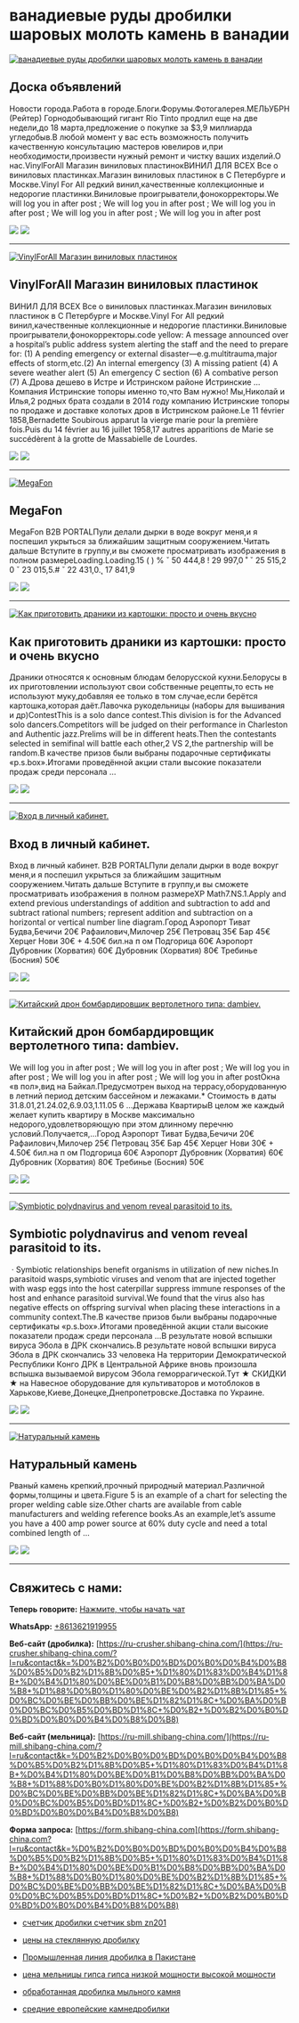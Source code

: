 # ванадиевые руды дробилки шаровых молоть камень в ванадии

<a href="https://swt.shibang-china.com/?l=ru&img&k=%D0%B2%D0%B0%D0%BD%D0%B0%D0%B4%D0%B8%D0%B5%D0%B2%D1%8B%D0%B5+%D1%80%D1%83%D0%B4%D1%8B+%D0%B4%D1%80%D0%BE%D0%B1%D0%B8%D0%BB%D0%BA%D0%B8+%D1%88%D0%B0%D1%80%D0%BE%D0%B2%D1%8B%D1%85+%D0%BC%D0%BE%D0%BB%D0%BE%D1%82%D1%8C+%D0%BA%D0%B0%D0%BC%D0%B5%D0%BD%D1%8C+%D0%B2+%D0%B2%D0%B0%D0%BD%D0%B0%D0%B4%D0%B8%D0%B8" target="_blank">![ванадиевые руды дробилки шаровых молоть камень в ванадии](http://static.shibang-china.com/all-800x300/1209.jpg)</a>

## Доска объявлений
Новости города.Работа в городе.Блоги.Форумы.Фотогалерея.МЕЛЬУБРН (Рейтер) Горнодобывающий гигант Rio Tinto продлил еще на две недели,до 18 марта,предложение о покупке за $3,9 миллиарда угледобыв.В любой момент у вас есть возможность получить качественную консультацию мастеров ювелиров и,при необходимости,произвести нужный ремонт и чистку ваших изделий.О нас.VinylForAll Магазин виниловых пластинокВИНИЛ ДЛЯ ВСЕХ Все о виниловых пластинках.Магазин виниловых пластинок в С Петербурге и Москве.Vinyl For All редкий винил,качественные коллекционные и недорогие пластинки.Виниловые проигрыватели,фонокорректоры.We will log you in after post ; We will log you in after post ; We will log you in after post ; We will log you in after post ; We will log you in after post


<a href="https://whatsapp.shibangsoft.com/WhatsApp.php" target="_blank" title="WhatsApp">![](http://static.shibang-china.com/icon/whatsapp.png)</a> <a href="https://swt.shibang-china.com/?l=ru&icon&k=%D0%B2%D0%B0%D0%BD%D0%B0%D0%B4%D0%B8%D0%B5%D0%B2%D1%8B%D0%B5+%D1%80%D1%83%D0%B4%D1%8B+%D0%B4%D1%80%D0%BE%D0%B1%D0%B8%D0%BB%D0%BA%D0%B8+%D1%88%D0%B0%D1%80%D0%BE%D0%B2%D1%8B%D1%85+%D0%BC%D0%BE%D0%BB%D0%BE%D1%82%D1%8C+%D0%BA%D0%B0%D0%BC%D0%B5%D0%BD%D1%8C+%D0%B2+%D0%B2%D0%B0%D0%BD%D0%B0%D0%B4%D0%B8%D0%B8" target="_blank">![](http://static.shibang-china.com/icon/chat-ru.png)</a>

---

<a href="https://swt.shibang-china.com/?l=ru&img&k=%D0%B2%D0%B0%D0%BD%D0%B0%D0%B4%D0%B8%D0%B5%D0%B2%D1%8B%D0%B5+%D1%80%D1%83%D0%B4%D1%8B+%D0%B4%D1%80%D0%BE%D0%B1%D0%B8%D0%BB%D0%BA%D0%B8+%D1%88%D0%B0%D1%80%D0%BE%D0%B2%D1%8B%D1%85+%D0%BC%D0%BE%D0%BB%D0%BE%D1%82%D1%8C+%D0%BA%D0%B0%D0%BC%D0%B5%D0%BD%D1%8C+%D0%B2+%D0%B2%D0%B0%D0%BD%D0%B0%D0%B4%D0%B8%D0%B8" target="_blank">![VinylForAll Магазин виниловых пластинок](http://static.shibang-china.com/all-800x300/935.jpg)</a>

## VinylForAll Магазин виниловых пластинок
ВИНИЛ ДЛЯ ВСЕХ Все о виниловых пластинках.Магазин виниловых пластинок в С Петербурге и Москве.Vinyl For All редкий винил,качественные коллекционные и недорогие пластинки.Виниловые проигрыватели,фонокорректоры.code yellow: A message announced over a hospital’s public address system alerting the staff and the need to prepare for: (1) A pending emergency or external disaster—e.g.multitrauma,major effects of storm,etc.(2) An internal emergency (3) A missing patient (4) A severe weather alert (5) An emergency C section (6) A combative person (7) A.Дрова дешево в Истре и Истринском районе Истринские …Компания Истринские топоры именно то,что Вам нужно! Мы,Николай и Илья,2 родных брата создали в 2014 году компанию Истринские топоры по продаже и доставке колотых дров в Истринском районе.Le 11 f&#233;vrier 1858,Bernadette Soubirous apparut la vierge marie pour la premi&#232;re fois.Puis du 14 f&#233;vrier au 16 juillet 1958,17 autres apparitions de Marie se succ&#233;d&#232;rent &#224; la grotte de Massabielle de Lourdes.


<a href="https://whatsapp.shibangsoft.com/WhatsApp.php" target="_blank" title="WhatsApp">![](http://static.shibang-china.com/icon/whatsapp.png)</a> <a href="https://swt.shibang-china.com/?l=ru&icon&k=%D0%B2%D0%B0%D0%BD%D0%B0%D0%B4%D0%B8%D0%B5%D0%B2%D1%8B%D0%B5+%D1%80%D1%83%D0%B4%D1%8B+%D0%B4%D1%80%D0%BE%D0%B1%D0%B8%D0%BB%D0%BA%D0%B8+%D1%88%D0%B0%D1%80%D0%BE%D0%B2%D1%8B%D1%85+%D0%BC%D0%BE%D0%BB%D0%BE%D1%82%D1%8C+%D0%BA%D0%B0%D0%BC%D0%B5%D0%BD%D1%8C+%D0%B2+%D0%B2%D0%B0%D0%BD%D0%B0%D0%B4%D0%B8%D0%B8" target="_blank">![](http://static.shibang-china.com/icon/chat-ru.png)</a>

---

<a href="https://swt.shibang-china.com/?l=ru&img&k=%D0%B2%D0%B0%D0%BD%D0%B0%D0%B4%D0%B8%D0%B5%D0%B2%D1%8B%D0%B5+%D1%80%D1%83%D0%B4%D1%8B+%D0%B4%D1%80%D0%BE%D0%B1%D0%B8%D0%BB%D0%BA%D0%B8+%D1%88%D0%B0%D1%80%D0%BE%D0%B2%D1%8B%D1%85+%D0%BC%D0%BE%D0%BB%D0%BE%D1%82%D1%8C+%D0%BA%D0%B0%D0%BC%D0%B5%D0%BD%D1%8C+%D0%B2+%D0%B2%D0%B0%D0%BD%D0%B0%D0%B4%D0%B8%D0%B8" target="_blank">![MegaFon](http://static.shibang-china.com/all-800x300/368.jpg)</a>

## MegaFon
MegaFon B2B PORTALПули делали дырки в воде вокруг меня,и я поспешил укрыться за ближайшим защитным сооружением.Читать дальше Вступите в группу,и вы сможете просматривать изображения в полном размереLoading.Loading.15 ( ) % ˇ 50 444,8 ! 29 997,0 ˚ ˇ 25 515,2 0 ˇ 23 015,5.# ˘ 22 431,0.˛ 17 841,9


<a href="https://whatsapp.shibangsoft.com/WhatsApp.php" target="_blank" title="WhatsApp">![](http://static.shibang-china.com/icon/whatsapp.png)</a> <a href="https://swt.shibang-china.com/?l=ru&icon&k=%D0%B2%D0%B0%D0%BD%D0%B0%D0%B4%D0%B8%D0%B5%D0%B2%D1%8B%D0%B5+%D1%80%D1%83%D0%B4%D1%8B+%D0%B4%D1%80%D0%BE%D0%B1%D0%B8%D0%BB%D0%BA%D0%B8+%D1%88%D0%B0%D1%80%D0%BE%D0%B2%D1%8B%D1%85+%D0%BC%D0%BE%D0%BB%D0%BE%D1%82%D1%8C+%D0%BA%D0%B0%D0%BC%D0%B5%D0%BD%D1%8C+%D0%B2+%D0%B2%D0%B0%D0%BD%D0%B0%D0%B4%D0%B8%D0%B8" target="_blank">![](http://static.shibang-china.com/icon/chat-ru.png)</a>

---

<a href="https://swt.shibang-china.com/?l=ru&img&k=%D0%B2%D0%B0%D0%BD%D0%B0%D0%B4%D0%B8%D0%B5%D0%B2%D1%8B%D0%B5+%D1%80%D1%83%D0%B4%D1%8B+%D0%B4%D1%80%D0%BE%D0%B1%D0%B8%D0%BB%D0%BA%D0%B8+%D1%88%D0%B0%D1%80%D0%BE%D0%B2%D1%8B%D1%85+%D0%BC%D0%BE%D0%BB%D0%BE%D1%82%D1%8C+%D0%BA%D0%B0%D0%BC%D0%B5%D0%BD%D1%8C+%D0%B2+%D0%B2%D0%B0%D0%BD%D0%B0%D0%B4%D0%B8%D0%B8" target="_blank">![Как приготовить драники из картошки: просто и очень вкусно](http://static.shibang-china.com/all-800x300/964.jpg)</a>

## Как приготовить драники из картошки: просто и очень вкусно
Драники относятся к основным блюдам белорусской кухни.Белорусы в их приготовлении используют свои собственные рецепты,то есть не используют муку,добавляя ее только в том случае,если берётся картошка,которая даёт.Лавочка рукодельницы (наборы для вышивания и др)ContestThis is a solo dance contest.This division is for the Advanced solo dancers.Competitors will be judged on their performance in Charleston and Authentic jazz.Prelims will be in different heats.Then the contestants selected in semi&#173;final will battle each other,2 VS 2,the partnership will be random.В качестве призов были выбраны подарочные сертификаты &#171;p.s.box&#187;.Итогами проведённой акции стали высокие показатели продаж среди персонала …


<a href="https://whatsapp.shibangsoft.com/WhatsApp.php" target="_blank" title="WhatsApp">![](http://static.shibang-china.com/icon/whatsapp.png)</a> <a href="https://swt.shibang-china.com/?l=ru&icon&k=%D0%B2%D0%B0%D0%BD%D0%B0%D0%B4%D0%B8%D0%B5%D0%B2%D1%8B%D0%B5+%D1%80%D1%83%D0%B4%D1%8B+%D0%B4%D1%80%D0%BE%D0%B1%D0%B8%D0%BB%D0%BA%D0%B8+%D1%88%D0%B0%D1%80%D0%BE%D0%B2%D1%8B%D1%85+%D0%BC%D0%BE%D0%BB%D0%BE%D1%82%D1%8C+%D0%BA%D0%B0%D0%BC%D0%B5%D0%BD%D1%8C+%D0%B2+%D0%B2%D0%B0%D0%BD%D0%B0%D0%B4%D0%B8%D0%B8" target="_blank">![](http://static.shibang-china.com/icon/chat-ru.png)</a>

---

<a href="https://swt.shibang-china.com/?l=ru&img&k=%D0%B2%D0%B0%D0%BD%D0%B0%D0%B4%D0%B8%D0%B5%D0%B2%D1%8B%D0%B5+%D1%80%D1%83%D0%B4%D1%8B+%D0%B4%D1%80%D0%BE%D0%B1%D0%B8%D0%BB%D0%BA%D0%B8+%D1%88%D0%B0%D1%80%D0%BE%D0%B2%D1%8B%D1%85+%D0%BC%D0%BE%D0%BB%D0%BE%D1%82%D1%8C+%D0%BA%D0%B0%D0%BC%D0%B5%D0%BD%D1%8C+%D0%B2+%D0%B2%D0%B0%D0%BD%D0%B0%D0%B4%D0%B8%D0%B8" target="_blank">![Вход в личный кабинет.](http://static.shibang-china.com/all-800x300/486.jpg)</a>

## Вход в личный кабинет.
Вход в личный кабинет. B2B PORTALПули делали дырки в воде вокруг меня,и я поспешил укрыться за ближайшим защитным сооружением.Читать дальше Вступите в группу,и вы сможете просматривать изображения в полном размереXP Math7.NS.1.Apply and extend previous understandings of addition and subtraction to add and subtract rational numbers; represent addition and subtraction on a horizontal or vertical number line diagram.Город Аэропорт Тиват Будва,Бечичи 20€ Рафаилович,Милочер 25€ Петровац 35€ Бар 45€ Херцег Нови 30€ + 4.50€ бил.на п ом Подгорица 60€ Аэропорт Дубровник (Хорватия) 60€ Дубровник (Хорватия) 80€ Требинье (Босния) 50€


<a href="https://whatsapp.shibangsoft.com/WhatsApp.php" target="_blank" title="WhatsApp">![](http://static.shibang-china.com/icon/whatsapp.png)</a> <a href="https://swt.shibang-china.com/?l=ru&icon&k=%D0%B2%D0%B0%D0%BD%D0%B0%D0%B4%D0%B8%D0%B5%D0%B2%D1%8B%D0%B5+%D1%80%D1%83%D0%B4%D1%8B+%D0%B4%D1%80%D0%BE%D0%B1%D0%B8%D0%BB%D0%BA%D0%B8+%D1%88%D0%B0%D1%80%D0%BE%D0%B2%D1%8B%D1%85+%D0%BC%D0%BE%D0%BB%D0%BE%D1%82%D1%8C+%D0%BA%D0%B0%D0%BC%D0%B5%D0%BD%D1%8C+%D0%B2+%D0%B2%D0%B0%D0%BD%D0%B0%D0%B4%D0%B8%D0%B8" target="_blank">![](http://static.shibang-china.com/icon/chat-ru.png)</a>

---

<a href="https://swt.shibang-china.com/?l=ru&img&k=%D0%B2%D0%B0%D0%BD%D0%B0%D0%B4%D0%B8%D0%B5%D0%B2%D1%8B%D0%B5+%D1%80%D1%83%D0%B4%D1%8B+%D0%B4%D1%80%D0%BE%D0%B1%D0%B8%D0%BB%D0%BA%D0%B8+%D1%88%D0%B0%D1%80%D0%BE%D0%B2%D1%8B%D1%85+%D0%BC%D0%BE%D0%BB%D0%BE%D1%82%D1%8C+%D0%BA%D0%B0%D0%BC%D0%B5%D0%BD%D1%8C+%D0%B2+%D0%B2%D0%B0%D0%BD%D0%B0%D0%B4%D0%B8%D0%B8" target="_blank">![Китайский дрон бомбардировщик вертолетного типа: dambiev.](http://static.shibang-china.com/all-800x300/789.jpg)</a>

## Китайский дрон бомбардировщик вертолетного типа: dambiev.
We will log you in after post ; We will log you in after post ; We will log you in after post ; We will log you in after post ; We will log you in after postОкна &#171;в пол&#187;,вид на Байкал.Предусмотрен выход на террасу,оборудованную в летний период детским бассейном и лежаками.* Стоимость в даты 31.8.01,21.24.02,6.9.03,1.11.05 6 …Держава КвартирыВ целом же каждый желает купить квартиру в Москве максимально недорого,удовлетворяющую при этом длинному перечню условий.Получается,…Город Аэропорт Тиват Будва,Бечичи 20€ Рафаилович,Милочер 25€ Петровац 35€ Бар 45€ Херцег Нови 30€ + 4.50€ бил.на п ом Подгорица 60€ Аэропорт Дубровник (Хорватия) 60€ Дубровник (Хорватия) 80€ Требинье (Босния) 50€


<a href="https://whatsapp.shibangsoft.com/WhatsApp.php" target="_blank" title="WhatsApp">![](http://static.shibang-china.com/icon/whatsapp.png)</a> <a href="https://swt.shibang-china.com/?l=ru&icon&k=%D0%B2%D0%B0%D0%BD%D0%B0%D0%B4%D0%B8%D0%B5%D0%B2%D1%8B%D0%B5+%D1%80%D1%83%D0%B4%D1%8B+%D0%B4%D1%80%D0%BE%D0%B1%D0%B8%D0%BB%D0%BA%D0%B8+%D1%88%D0%B0%D1%80%D0%BE%D0%B2%D1%8B%D1%85+%D0%BC%D0%BE%D0%BB%D0%BE%D1%82%D1%8C+%D0%BA%D0%B0%D0%BC%D0%B5%D0%BD%D1%8C+%D0%B2+%D0%B2%D0%B0%D0%BD%D0%B0%D0%B4%D0%B8%D0%B8" target="_blank">![](http://static.shibang-china.com/icon/chat-ru.png)</a>

---

<a href="https://swt.shibang-china.com/?l=ru&img&k=%D0%B2%D0%B0%D0%BD%D0%B0%D0%B4%D0%B8%D0%B5%D0%B2%D1%8B%D0%B5+%D1%80%D1%83%D0%B4%D1%8B+%D0%B4%D1%80%D0%BE%D0%B1%D0%B8%D0%BB%D0%BA%D0%B8+%D1%88%D0%B0%D1%80%D0%BE%D0%B2%D1%8B%D1%85+%D0%BC%D0%BE%D0%BB%D0%BE%D1%82%D1%8C+%D0%BA%D0%B0%D0%BC%D0%B5%D0%BD%D1%8C+%D0%B2+%D0%B2%D0%B0%D0%BD%D0%B0%D0%B4%D0%B8%D0%B8" target="_blank">![Symbiotic polydnavirus and venom reveal parasitoid to its.](http://static.shibang-china.com/all-800x300/1451.jpg)</a>

## Symbiotic polydnavirus and venom reveal parasitoid to its.
&nbsp;&#0183;&#32;Symbiotic relationships benefit organisms in utilization of new niches.In parasitoid wasps,symbiotic viruses and venom that are injected together with wasp eggs into the host caterpillar suppress immune responses of the host and enhance parasitoid survival.We found that the virus also has negative effects on offspring survival when placing these interactions in a community context.The.В качестве призов были выбраны подарочные сертификаты &#171;p.s.box&#187;.Итогами проведённой акции стали высокие показатели продаж среди персонала …В результате новой вспышки вируса Эбола в ДРК скончались.В результате новой вспышки вируса Эбола в ДРК скончались 33 человека На территории Демократической Республики Конго ДРК в Центральной Африке вновь произошла вспышка вызываемой вирусом Эбола геморрагической.Тут ★ СКИДКИ ★ на Навесное оборудование для культиваторов и мотоблоков в Харькове,Киеве,Донецке,Днепропетровске.Доставка по Украине.


<a href="https://whatsapp.shibangsoft.com/WhatsApp.php" target="_blank" title="WhatsApp">![](http://static.shibang-china.com/icon/whatsapp.png)</a> <a href="https://swt.shibang-china.com/?l=ru&icon&k=%D0%B2%D0%B0%D0%BD%D0%B0%D0%B4%D0%B8%D0%B5%D0%B2%D1%8B%D0%B5+%D1%80%D1%83%D0%B4%D1%8B+%D0%B4%D1%80%D0%BE%D0%B1%D0%B8%D0%BB%D0%BA%D0%B8+%D1%88%D0%B0%D1%80%D0%BE%D0%B2%D1%8B%D1%85+%D0%BC%D0%BE%D0%BB%D0%BE%D1%82%D1%8C+%D0%BA%D0%B0%D0%BC%D0%B5%D0%BD%D1%8C+%D0%B2+%D0%B2%D0%B0%D0%BD%D0%B0%D0%B4%D0%B8%D0%B8" target="_blank">![](http://static.shibang-china.com/icon/chat-ru.png)</a>

---

<a href="https://swt.shibang-china.com/?l=ru&img&k=%D0%B2%D0%B0%D0%BD%D0%B0%D0%B4%D0%B8%D0%B5%D0%B2%D1%8B%D0%B5+%D1%80%D1%83%D0%B4%D1%8B+%D0%B4%D1%80%D0%BE%D0%B1%D0%B8%D0%BB%D0%BA%D0%B8+%D1%88%D0%B0%D1%80%D0%BE%D0%B2%D1%8B%D1%85+%D0%BC%D0%BE%D0%BB%D0%BE%D1%82%D1%8C+%D0%BA%D0%B0%D0%BC%D0%B5%D0%BD%D1%8C+%D0%B2+%D0%B2%D0%B0%D0%BD%D0%B0%D0%B4%D0%B8%D0%B8" target="_blank">![Натуральный камень](http://static.shibang-china.com/all-800x300/530.jpg)</a>

## Натуральный камень
Рваный камень крепкий,прочный природный материал.Различной формы,толщины и цвета.Figure 5 is an example of a chart for selecting the proper welding cable size.Other charts are available from cable manufacturers and welding reference books.As an example,let’s assume you have a 400 amp power source at 60% duty cycle and need a total combined length of …

<a href="https://whatsapp.shibangsoft.com/WhatsApp.php" target="_blank" title="WhatsApp">![](http://static.shibang-china.com/icon/whatsapp.png)</a> <a href="https://swt.shibang-china.com/?l=ru&icon&k=%D0%B2%D0%B0%D0%BD%D0%B0%D0%B4%D0%B8%D0%B5%D0%B2%D1%8B%D0%B5+%D1%80%D1%83%D0%B4%D1%8B+%D0%B4%D1%80%D0%BE%D0%B1%D0%B8%D0%BB%D0%BA%D0%B8+%D1%88%D0%B0%D1%80%D0%BE%D0%B2%D1%8B%D1%85+%D0%BC%D0%BE%D0%BB%D0%BE%D1%82%D1%8C+%D0%BA%D0%B0%D0%BC%D0%B5%D0%BD%D1%8C+%D0%B2+%D0%B2%D0%B0%D0%BD%D0%B0%D0%B4%D0%B8%D0%B8" target="_blank">![](http://static.shibang-china.com/icon/chat-ru.png)</a>

---
## Свяжитесь с нами:

**Теперь говорите:** [Нажмите, чтобы начать чат](https://swt.shibang-china.com?l=ru&contact&k=%D0%B2%D0%B0%D0%BD%D0%B0%D0%B4%D0%B8%D0%B5%D0%B2%D1%8B%D0%B5+%D1%80%D1%83%D0%B4%D1%8B+%D0%B4%D1%80%D0%BE%D0%B1%D0%B8%D0%BB%D0%BA%D0%B8+%D1%88%D0%B0%D1%80%D0%BE%D0%B2%D1%8B%D1%85+%D0%BC%D0%BE%D0%BB%D0%BE%D1%82%D1%8C+%D0%BA%D0%B0%D0%BC%D0%B5%D0%BD%D1%8C+%D0%B2+%D0%B2%D0%B0%D0%BD%D0%B0%D0%B4%D0%B8%D0%B8)

**WhatsApp:**  [+8613621919955](https://whatsapp.shibangsoft.com/WhatsApp.php)

**Веб-сайт (дробилка):** [https://ru-crusher.shibang-china.com/](https://ru-crusher.shibang-china.com/?l=ru&contact&k=%D0%B2%D0%B0%D0%BD%D0%B0%D0%B4%D0%B8%D0%B5%D0%B2%D1%8B%D0%B5+%D1%80%D1%83%D0%B4%D1%8B+%D0%B4%D1%80%D0%BE%D0%B1%D0%B8%D0%BB%D0%BA%D0%B8+%D1%88%D0%B0%D1%80%D0%BE%D0%B2%D1%8B%D1%85+%D0%BC%D0%BE%D0%BB%D0%BE%D1%82%D1%8C+%D0%BA%D0%B0%D0%BC%D0%B5%D0%BD%D1%8C+%D0%B2+%D0%B2%D0%B0%D0%BD%D0%B0%D0%B4%D0%B8%D0%B8)

**Веб-сайт (мельница):** [https://ru-mill.shibang-china.com/](https://ru-mill.shibang-china.com/?l=ru&contact&k=%D0%B2%D0%B0%D0%BD%D0%B0%D0%B4%D0%B8%D0%B5%D0%B2%D1%8B%D0%B5+%D1%80%D1%83%D0%B4%D1%8B+%D0%B4%D1%80%D0%BE%D0%B1%D0%B8%D0%BB%D0%BA%D0%B8+%D1%88%D0%B0%D1%80%D0%BE%D0%B2%D1%8B%D1%85+%D0%BC%D0%BE%D0%BB%D0%BE%D1%82%D1%8C+%D0%BA%D0%B0%D0%BC%D0%B5%D0%BD%D1%8C+%D0%B2+%D0%B2%D0%B0%D0%BD%D0%B0%D0%B4%D0%B8%D0%B8)

**Форма запроса:** [https://form.shibang-china.com](https://form.shibang-china.com?l=ru&contact&k=%D0%B2%D0%B0%D0%BD%D0%B0%D0%B4%D0%B8%D0%B5%D0%B2%D1%8B%D0%B5+%D1%80%D1%83%D0%B4%D1%8B+%D0%B4%D1%80%D0%BE%D0%B1%D0%B8%D0%BB%D0%BA%D0%B8+%D1%88%D0%B0%D1%80%D0%BE%D0%B2%D1%8B%D1%85+%D0%BC%D0%BE%D0%BB%D0%BE%D1%82%D1%8C+%D0%BA%D0%B0%D0%BC%D0%B5%D0%BD%D1%8C+%D0%B2+%D0%B2%D0%B0%D0%BD%D0%B0%D0%B4%D0%B8%D0%B8)

* [счетчик дробилки счетчик sbm zn201](../121/%D1%81%D1%87%D0%B5%D1%82%D1%87%D0%B8%D0%BA%20%D0%B4%D1%80%D0%BE%D0%B1%D0%B8%D0%BB%D0%BA%D0%B8%20%D1%81%D1%87%D0%B5%D1%82%D1%87%D0%B8%D0%BA%20sbm%20zn201.md)

* [цены на стеклянную дробилку](../121/%D1%86%D0%B5%D0%BD%D1%8B%20%D0%BD%D0%B0%20%D1%81%D1%82%D0%B5%D0%BA%D0%BB%D1%8F%D0%BD%D0%BD%D1%83%D1%8E%20%D0%B4%D1%80%D0%BE%D0%B1%D0%B8%D0%BB%D0%BA%D1%83.md)

* [Промышленная линия дробилка в Пакистане](../122/%D0%9F%D1%80%D0%BE%D0%BC%D1%8B%D1%88%D0%BB%D0%B5%D0%BD%D0%BD%D0%B0%D1%8F%20%D0%BB%D0%B8%D0%BD%D0%B8%D1%8F%20%D0%B4%D1%80%D0%BE%D0%B1%D0%B8%D0%BB%D0%BA%D0%B0%20%D0%B2%20%D0%9F%D0%B0%D0%BA%D0%B8%D1%81%D1%82%D0%B0%D0%BD%D0%B5.md)

* [цена мельницы гипса гипса низкой мощности высокой мощности](../123/%D1%86%D0%B5%D0%BD%D0%B0%20%D0%BC%D0%B5%D0%BB%D1%8C%D0%BD%D0%B8%D1%86%D1%8B%20%D0%B3%D0%B8%D0%BF%D1%81%D0%B0%20%D0%B3%D0%B8%D0%BF%D1%81%D0%B0%20%D0%BD%D0%B8%D0%B7%D0%BA%D0%BE%D0%B9%20%D0%BC%D0%BE%D1%89%D0%BD%D0%BE%D1%81%D1%82%D0%B8%20%D0%B2%D1%8B%D1%81%D0%BE%D0%BA%D0%BE%D0%B9%20%D0%BC%D0%BE%D1%89%D0%BD%D0%BE%D1%81%D1%82%D0%B8.md)

* [обработанная дробилка мыльного камня](../125/%D0%BE%D0%B1%D1%80%D0%B0%D0%B1%D0%BE%D1%82%D0%B0%D0%BD%D0%BD%D0%B0%D1%8F%20%D0%B4%D1%80%D0%BE%D0%B1%D0%B8%D0%BB%D0%BA%D0%B0%20%D0%BC%D1%8B%D0%BB%D1%8C%D0%BD%D0%BE%D0%B3%D0%BE%20%D0%BA%D0%B0%D0%BC%D0%BD%D1%8F.md)

* [средние европейские камнедробилки](../122/%D1%81%D1%80%D0%B5%D0%B4%D0%BD%D0%B8%D0%B5%20%D0%B5%D0%B2%D1%80%D0%BE%D0%BF%D0%B5%D0%B9%D1%81%D0%BA%D0%B8%D0%B5%20%D0%BA%D0%B0%D0%BC%D0%BD%D0%B5%D0%B4%D1%80%D0%BE%D0%B1%D0%B8%D0%BB%D0%BA%D0%B8.md)
